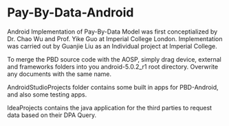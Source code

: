 # Pay-By-Data-Android
Android Implementation of Pay-By-Data Model was first conceptialized by Dr. Chao Wu and Prof. Yike Guo at Imperial College London. Implementation was carried out by Guanjie Liu as an Individual project at Imperial College.

To merge the PBD source code with the AOSP, simply drag device, external and frameworks folders into you android-5.0.2_r1 root directory. Overwrite any documents with the same name.

AndroidStudioProjects folder contains some built in apps for PBD-Android, and also some testing apps.

IdeaProjects contains the java application for the third parties to request data based on their DPA Query.
